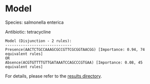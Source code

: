 
# Model

Species: salmonella enterica

Antibiotic: tetracycline

```
Model (Disjunction - 2 rules):
------------------------------
Presence(AACTCTGCCAAAGCGCCGTTCGCGGTAACGG) [Importance: 0.94, 74 equivalent rules]
OR
Absence(ACGTGTTTTGTTGATAAATCCAGCCCGTGAA) [Importance: 0.08, 45 equivalent rules]

```

For details, please refer to the [results directory](../../../../../results/scm_b/salmonella+enterica/tetracycline/repeat_7/).

